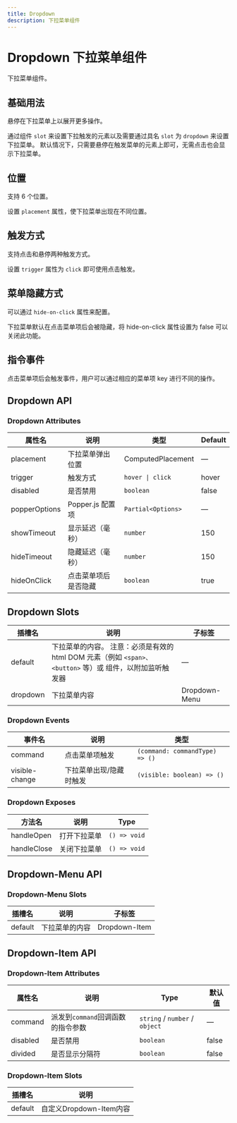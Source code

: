 ```yaml
---
title: Dropdown
description: 下拉菜单组件
---
```


# Dropdown 下拉菜单组件

下拉菜单组件。

## 基础用法

悬停在下拉菜单上以展开更多操作。

通过组件 `slot` 来设置下拉触发的元素以及需要通过具名 `slot` 为 `dropdown` 来设置下拉菜单。 默认情况下，只需要悬停在触发菜单的元素上即可，无需点击也会显示下拉菜单。
<preview path="../common/Dropdown/DropdownBase.vue"></preview>

## 位置

支持 6 个位置。

设置 `placement` 属性，使下拉菜单出现在不同位置。
<preview path="../common/Dropdown/DropdownPlacement.vue"></preview>

## 触发方式

支持点击和悬停两种触发方式。

设置 `trigger` 属性为 `click` 即可使用点击触发。
<preview path="../common/Dropdown/DropdownTrigger.vue"></preview>

## 菜单隐藏方式

可以通过 `hide-on-click` 属性来配置。

下拉菜单默认在点击菜单项后会被隐藏，将 hide-on-click 属性设置为 false 可以关闭此功能。
<preview path="../common/Dropdown/DropdownHide.vue"></preview>

## 指令事件

点击菜单项后会触发事件，用户可以通过相应的菜单项 key 进行不同的操作。
<preview path="../common/Dropdown/DropdownEvent.vue"></preview>

## Dropdown API

### Dropdown Attributes

| 属性名        | 说明                 | 类型               | Default |
| ------------- | -------------------- | ------------------ | ------- |
| placement     | 下拉菜单弹出位置     | ComputedPlacement  | —       |
| trigger       | 触发方式             | `hover \| click`   | hover   |
| disabled      | 是否禁用             | `boolean`          | false   |
| popperOptions | Popper.js 配置项     | `Partial<Options>` | —       |
| showTimeout   | 显示延迟（毫秒）     | `number`           | 150     |
| hideTimeout   | 隐藏延迟（毫秒）     | `number`           | 150     |
| hideOnClick   | 点击菜单项后是否隐藏 | `boolean`          | true    |

## Dropdown Slots

| 插槽名   | 说明                                                                                                     | 子标签        |
| -------- | -------------------------------------------------------------------------------------------------------- | ------------- |
| default  | 下拉菜单的内容。 注意：必须是有效的 html DOM 元素（例如 `<span>、<button>` 等）或 组件，以附加监听触发器 | —             |
| dropdown | 下拉菜单内容                                                                                             | Dropdown-Menu |

### Dropdown Events

| 事件名         | 说明                    | 类型                           |
| -------------- | ----------------------- | ------------------------------ |
| command        | 点击菜单项触发          | `(command: commandType) => ()` |
| visible-change | 下拉菜单出现/隐藏时触发 | `(visible: boolean) => ()`     |

### Dropdown Exposes

| 方法名      | 说明         | Type         |
| ----------- | ------------ | ------------ |
| handleOpen  | 打开下拉菜单 | `() => void` |
| handleClose | 关闭下拉菜单 | `() => void` |

## Dropdown-Menu API

### Dropdown-Menu Slots

| 插槽名  | 说明           | 子标签        |
| ------- | -------------- | ------------- |
| default | 下拉菜单的内容 | Dropdown-Item |

## Dropdown-Item API

### Dropdown-Item Attributes

| 属性名   | 说明                              | Type                           | 默认值 |
| -------- | --------------------------------- | ------------------------------ | ------ |
| command  | 派发到`command`回调函数的指令参数 | `string` / `number` / `object` | —      |
| disabled | 是否禁用                          | `boolean`                      | false  |
| divided  | 是否显示分隔符                    | `boolean`                      | false  |

### Dropdown-Item Slots

| 插槽名  | 说明                    |
| ------- | ----------------------- |
| default | 自定义Dropdown-Item内容 |
